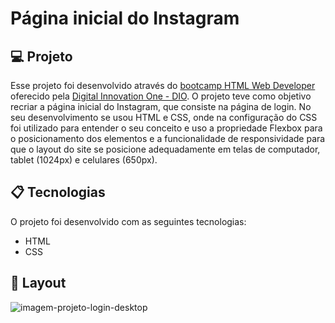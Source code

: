 # Página inicial do Instagram

## 💻 Projeto

Esse projeto foi desenvolvido através do [bootcamp HTML Web Developer](https://web.digitalinnovation.one/track/html-web-developer) oferecido pela [Digital Innovation One - DIO](https://digitalinnovation.one/). O projeto teve como objetivo recriar a página inicial do Instagram, que consiste na página de login. No seu desenvolvimento se usou HTML e CSS, onde na configuração do CSS foi utilizado para entender o seu conceito e uso a propriedade Flexbox para o posicionamento dos elementos e a funcionalidade de responsividade para que o layout do site se posicione adequadamente em telas de computador, tablet (1024px) e celulares (650px).

## 📋 Tecnologias 

O projeto foi desenvolvido com as seguintes tecnologias:

- HTML
- CSS

## 🎨 Layout

![imagem-projeto-login-desktop](https://user-images.githubusercontent.com/93690908/149358853-01eab52b-9239-4542-ab44-341209db52f3.PNG)
